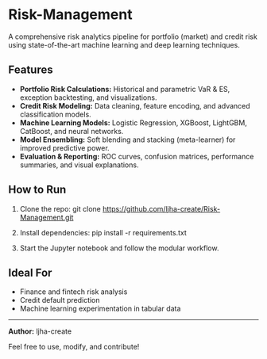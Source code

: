 # Risk-Management

A comprehensive risk analytics pipeline for portfolio (market) and credit risk using state-of-the-art machine learning and deep learning techniques.

## Features

- **Portfolio Risk Calculations:** Historical and parametric VaR & ES, exception backtesting, and visualizations.
- **Credit Risk Modeling:** Data cleaning, feature encoding, and advanced classification models.
- **Machine Learning Models:** Logistic Regression, XGBoost, LightGBM, CatBoost, and neural networks.
- **Model Ensembling:** Soft blending and stacking (meta-learner) for improved predictive power.
- **Evaluation & Reporting:** ROC curves, confusion matrices, performance summaries, and visual explanations.

## How to Run

1. Clone the repo: git clone https://github.com/ljha-create/Risk-Management.git
2. Install dependencies:
pip install -r requirements.txt

3. Start the Jupyter notebook and follow the modular workflow.

## Ideal For

- Finance and fintech risk analysis
- Credit default prediction
- Machine learning experimentation in tabular data

---

**Author:** ljha-create  


Feel free to use, modify, and contribute!


